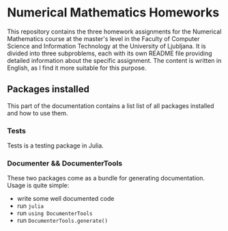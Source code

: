 # Numerical Mathematics Homeworks
This repository contains the three homework assignments for the Numerical Mathematics course at the master's level in the Faculty of Computer Science and Information Technology at the University of Ljubljana. It is divided into three subproblems, each with its own README file providing detailed information about the specific assignment. The content is written in English, as I find it more suitable for this purpose.

## Packages installed
This part of the documentation contains a list list of all packages installed and how to use them.

### Tests
Tests is a testing package in Julia.

### Documenter && DocumenterTools
These two packages come as a bundle for generating documentation. Usage is quite simple:
 - write some well documented code
 - run `julia`
 - run `using DocumenterTools`
 - run `DocumenterTools.generate()`
